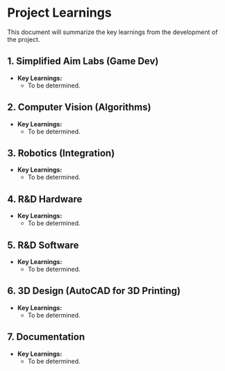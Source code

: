 # Project Learnings

This document will summarize the key learnings from the development of the project.

## 1. Simplified Aim Labs (Game Dev)
- **Key Learnings:**
    - To be determined.

## 2. Computer Vision (Algorithms)
- **Key Learnings:**
    - To be determined.

## 3. Robotics (Integration)
- **Key Learnings:**
    - To be determined.

## 4. R&D Hardware
- **Key Learnings:**
    - To be determined.

## 5. R&D Software
- **Key Learnings:**
    - To be determined.

## 6. 3D Design (AutoCAD for 3D Printing)
- **Key Learnings:**
    - To be determined.

## 7. Documentation
- **Key Learnings:**
    - To be determined.
